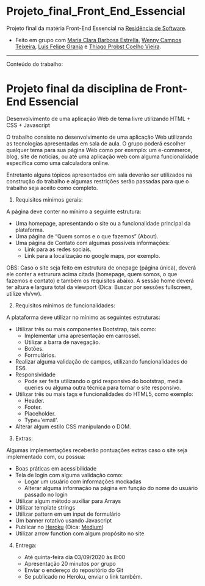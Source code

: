 # Projeto_final_Front_End_Essencial

Projeto final da matéria Front-End Essencial na [Residência de Software](http://serratec.org/residencia-de-software/).

- Feito em grupo com [Maria Clara Barbosa Estrella](https://github.com/mariaclarabarbosa), [Wenny Campos Teixeira](https://github.com/wennycampos), [Luis Felipe Granja](https://github.com/lfcgranja) e [Thiago Probst Coelho Vieira](https://github.com/ThiagoProbst).

---------------------------------------------------------------------------------------------------------------------------------------------
Conteúdo do trabalho:

# Projeto final da disciplina de Front-End Essencial

Desenvolvimento de uma aplicação Web de tema livre utilizando HTML + CSS + Javascript 

O trabalho consiste no desenvolvimento de uma aplicação Web utilizando as tecnologias apresentadas em sala de aula.
O grupo poderá escolher qualquer tema para sua página Web como por exemplo: um e-commerce, blog, site de notícias, ou até uma aplicação web com alguma funcionalidade específica como uma calculadora online.

Entretanto alguns tópicos apresentados em sala deverão ser utilizados na construção do trabalho e algumas restrições serão passadas para que o trabalho seja aceito como completo.

     

1. Requisitos mínimos gerais:

A página deve conter no mínimo a seguinte estrutura:

-	Uma homepage, apresentando o site ou a funcionalidade principal da plataforma.
-	Uma página de “Quem somos e o que fazemos” (About).
-	Uma página de Contato com algumas possíveis informações:
    *	Link para as redes sociais.
    *	Link para a localização no google maps, por exemplo. 

OBS: Caso o site seja feito em estrutura de onepage (página única), deverá ele conter a estrurura acima citada (homepage, quem somos, o que fazemos e contato) e também os requisitos abaixo.  A sessão home deverá ter altura e largura total da viewport (Dica: Buscar por sessões fullscreen, utilize vh/vw).

     

2. Requisitos mínimos de funcionalidades:

A plataforma deve utilizar no mínimo as seguintes estruturas:

-	Utilizar três ou mais componentes Bootstrap, tais como:
    *	Implementar uma apresentação em carrossel.
    *	Utilizar a barra de navegação.
    *	Botões.
    *	Formulários.
-	Realizar alguma validação de campos, utilizando funcionalidades do ES6.
-	Responsividade
    *	Pode ser feita utilizando o grid responsivo do bootstrap, media queries ou alguma outra técnica para tornar o site responsivo. 
-	Utilizar três ou mais tags e funcionalidades do HTML5, como exemplo:
    *	Header.
    *	Footer.
    *	Placeholder.
    *	Type='email'.
-	Alterar algum estilo CSS manipulando o DOM.

     

3. Extras:

Algumas implementações receberão pontuações extras caso o site seja implementado com, ou possua:

-	Boas práticas em acessibilidade
-	Tela de login com alguma validação como:
    *	Logar um usuário com informações mockadas 
    *	Alterar alguma informação na página em função do nome do usuário passado no login
-	Utilizar algum método auxiliar para Arrays
-	Utilizar template strings
-	Utilizar pattern em um input de formulário
-	Um banner rotativo usando Javascript
-	Publicar no [Heroku](https://www.heroku.com/) (Dica: [Medium](https://medium.com/@agavitalis/how-to-deploy-a-simple-static-html-website-on-heroku-492697238e48))
-	Utilizar arrow function com algum propósito no site

     

4. Entrega:

    -	Até quinta-feira dia 03/09/2020 às 8:00
    -	Apresentação 20 minutos por grupo
    -	Enviar o endereço do repositório do Git
    -	Se publicado no Heroku, enviar o link também.